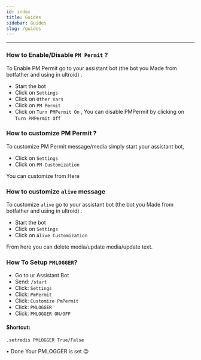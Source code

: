 ```yaml
---
id: index
title: Guides
sidebar: Guides
slug: /guides
---
```


---

### How to Enable/Disable `PM Permit` ?

To Enable PM Permit go to your assistant bot (the bot you Made from botfather and using in ultroid) . 
* Start the bot
* Click on `Settings`
* Click on `Other Vars`
* Click on `PM Permit`
* Click on `Turn PMPermit On` , You can disable PMPermit by clicking on `Turn PMPermit Off`

### How to customize PM Permit ?

To customize PM Permit message/media simply start your assistant bot,
* Click on `Settings`
* Click on `PM Customization`

You can customize from Here

### How to customize `alive` message

To customize `alive` go to your assistant bot (the bot you Made from botfather and using in ultroid) . 
* Start the bot
* Click on `Settings`
* Click on `Alive Customization`

From here you can delete media/update media/update text.

### How To Setup `PMLOGGER`?

* Go to ur Assistant Bot
* Send: `/start`
* Click: `Settings`
* Click: `PmPermit`
* Click: `Customize PmPermit`
* Click: `PMLOGGER`
* Click: `PMLOGGER ON/OFF`

#### Shortcut:
`.setredis PMLOGGER True/False`

• Done Your PMLOGGER is set 😉
